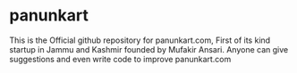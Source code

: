 # panunkart

This is the Official github repository for  panunkart.com, First of its kind startup in Jammu and Kashmir founded by Mufakir
Ansari. Anyone can give suggestions and even write code to improve panunkart.com

